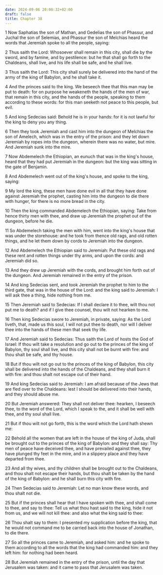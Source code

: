 ```yaml
---
date: 2024-09-06 20:00:32+02:00
draft: false
title: Chapter 38
---
```




1 Now Saphatias the son of Mathan, and Gedelias the son of Phassur, and Juchal the son of Selemias, and Phassur the son of Melchias heard the words that Jeremiah spoke to all the people, saying:

2 Thus saith the Lord: Whosoever shall remain in this city, shall die by the sword, and by famine, and by pestilence: but he that shall go forth to the Chaldeans, shall live, and his life shall be safe, and he shall live.

3 Thus saith the Lord: This city shall surely be delivered into the hand of the army of the king of Babylon, and he shall take it.

4 And the princes said to the king. We beseech thee that this man may be put to death: for on purpose he weakeneth the hands of the men of war, that remain in this city, and the hands of the people, speaking to them according to these words: for this man seeketh not peace to this people, but evil.

5 And king Sedecias said: Behold he is in your hands: for it is not lawful for the king to deny you any thing.

6 Then they took Jeremiah and cast him into the dungeon of Melchias the son of Amelech, which was in the entry of the prison: and they let down Jeremiah by ropes into the dungeon, wherein there was no water, but mire. And Jeremiah sunk into the mire.

7 Now Abdemelech the Ethiopian, an eunuch that was in the king's house, heard that they had put Jeremiah in the dungeon: but the king was sitting in the gate of Benjamin.

8 And Abdemelech went out of the king's house, and spoke to the king, saying:

9 My lord the king, these men have done evil in all that they have done against Jeremiah the prophet, casting him into the dungeon to die there with hunger, for there is no more bread in the city.

10 Then the king commanded Abdemelech the Ethiopian, saying: Take from hence thirty men with thee, and draw up Jeremiah the prophet out of the dungeon, before he die.

11 So Abdemelech taking the men with him, went into the king's house that was under the storehouse: and he took from thence old rags, and old rotten things, and he let them down by cords to Jeremiah into the dungeon.

12 And Abdemelech the Ethiopian said to Jeremiah: Put these old rags and these rent and rotten things under thy arms, and upon the cords: and Jeremiah did so.

13 And they drew up Jeremiah with the cords, and brought him forth out of the dungeon. And Jeremiah remained in the entry of the prison.

14 And king Sedecias sent, and took Jeremiah the prophet to him to the third gate, that was in the house of the Lord: and the king said to Jeremiah: I will ask thee a thing, hide nothing from me.

15 Then Jeremiah said to Sedecias: If I shall declare it to thee, wilt thou not put me to death? and if I give thee counsel, thou wilt not hearken to me.

16 Then king Sedecias swore to Jeremiah, in private, saying: As the Lord liveth, that, made us this soul, I will not put thee to death, nor will I deliver thee into the hands of these men that seek thy life.

17 And Jeremiah said to Sedecias: Thus saith the Lord of hosts the God of Israel: If thou wilt take a resolution and go out to the princes of the king of Babylon, thy soul shall live, and this city shall not be burnt with fire: and thou shalt be safe, and thy house.

18 But if thou wilt not go out to the princes of the king of Babylon, this city shall be delivered into the hands of the Chaldeans, and they shall burn it with fire: and thou shalt not escape out of their hand.

19 And king Sedecias said to Jeremiah: I am afraid because of the Jews that are fled over to the Chaldeans: lest I should be delivered into their hands, and they should abuse me.

20 But Jeremiah answered: They shall not deliver thee: hearken, I beseech thee, to the word of the Lord, which I speak to the, and it shall be well with thee, and thy soul shall live.

21 But if thou wilt not go forth, this is the word which the Lord hath shewn me:

22 Behold all the women that are left in the house of the king of Juda, shall be brought out to the princes of the king of Babylon: and they shall say: Thy men of peace have deceived thee, and have prevailed against thee, they have plunged thy feet in the mire, and in a slippery place and they have departed from thee.

23 And all thy wives, and thy children shall be brought out to the Chaldeans, and thou shalt not escape their hands, but thou shalt be taken by the hand of the king of Babylon: and he shall burn this city with fire.

24 Then Sedecias said to Jeremiah: Let no man know these words, and thou shalt not die.

25 But if the princes shall hear that I have spoken with thee, and shall come to thee, and say to thee: Tell us what thou hast said to the king, hide it not from us, and we will not kill thee: and also what the king said to thee:

26 Thou shalt say to them: I presented my supplication before the king, that he would not command me to be carried back into the house of Jonathan, to die there.

27 So all the princes came to Jeremiah, and asked him: and he spoke to them according to all the words that the king had commanded him: and they left him: for nothing had been heard.

28 But Jeremiah remained in the entry of the prison, until the day that Jerusalem was taken: and it came to pass that Jerusalem was taken.

